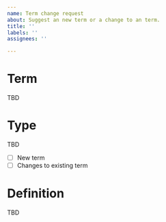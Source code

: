 ```yaml
---
name: Term change request
about: Suggest an new term or a change to an term.
title: ''
labels: ''
assignees: ''

---
```


# Term
TBD

# Type
TBD

- [ ] New term
- [ ] Changes to existing term

# Definition
TBD
